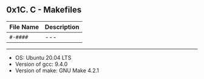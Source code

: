 ## 0x1C. C - Makefiles

| File Name | Description     |
| ------------ | ------------    |
| `#-####` | --- |

---
- OS: Ubuntu 20.04 LTS
- Version of gcc: 9.4.0
- Version of make: GNU Make 4.2.1
